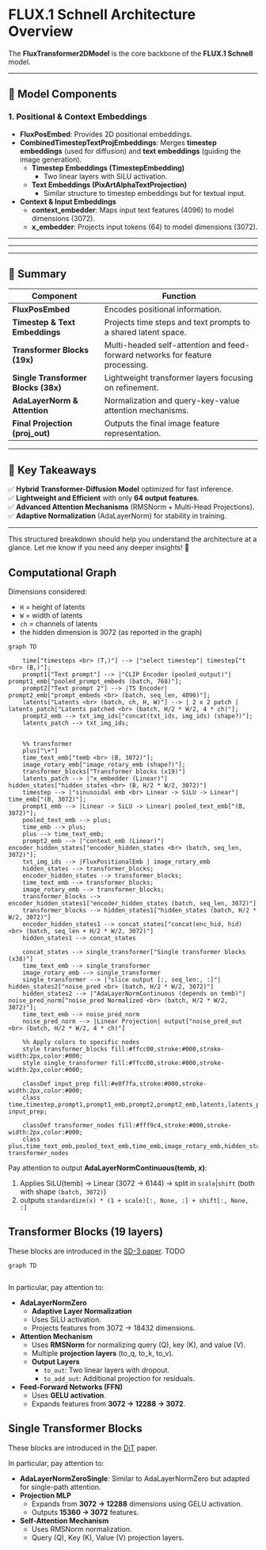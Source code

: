 # **FLUX.1 Schnell Architecture Overview**

The **FluxTransformer2DModel** is the core backbone of the **FLUX.1 Schnell** model.

---

## **📌 Model Components**
### **1. Positional & Context Embeddings**
- **FluxPosEmbed**: Provides 2D positional embeddings.
- **CombinedTimestepTextProjEmbeddings**: Merges **timestep embeddings** (used for diffusion) and **text embeddings** (guiding the image generation).
  - **Timestep Embeddings (TimestepEmbedding)**
    - Two linear layers with SiLU activation.
  - **Text Embeddings (PixArtAlphaTextProjection)**
    - Similar structure to timestep embeddings but for textual input.
- **Context & Input Embeddings**
  - **context_embedder**: Maps input text features (4096) to model dimensions (3072).
  - **x_embedder**: Projects input tokens (64) to model dimensions (3072).

---


---


---

## **🔎 Summary**
| Component | Function |
|-----------|----------|
| **FluxPosEmbed** | Encodes positional information. |
| **Timestep & Text Embeddings** | Projects time steps and text prompts to a shared latent space. |
| **Transformer Blocks (19x)** | Multi-headed self-attention and feed-forward networks for feature processing. |
| **Single Transformer Blocks (38x)** | Lightweight transformer layers focusing on refinement. |
| **AdaLayerNorm & Attention** | Normalization and query-key-value attention mechanisms. |
| **Final Projection (proj_out)** | Outputs the final image feature representation. |

---

## **🚀 Key Takeaways**
✅ **Hybrid Transformer-Diffusion Model** optimized for fast inference.  
✅ **Lightweight and Efficient** with only **64 output features**.  
✅ **Advanced Attention Mechanisms** (RMSNorm + Multi-Head Projections).  
✅ **Adaptive Normalization** (AdaLayerNorm) for stability in training.  

---

This structured breakdown should help you understand the architecture at a glance. Let me know if you need any deeper insights! 🚀


## Computational Graph
Dimensions considered:
- `H` = height of latents
- `W` = width of latents
- `ch` = channels of latents
- the hidden dimension is 3072 (as reported in the graph)

```mermaid
graph TD

    time["timesteps <br> (T,)"] --> |"select timestep"| timestep["t <br> (B,)"];
    prompt1["Text prompt"] --> |"CLIP Encoder (pooled_output)"| prompt1_emb["pooled_prompt_embeds (batch, 768)"];
    prompt2["Text prompt 2"] --> |T5 Encoder| prompt2_emb["prompt_embeds <br> (batch, seq_len, 4096)"];
    latents["Latents <br> (batch, ch, H, W)"] --> | 2 x 2 patch | latents_patch["Latents patched <br> (batch, H/2 * W/2, 4 * ch)"];
    prompt2_emb --> txt_img_ids["concat(txt_ids, img_ids) (shape?)"];
    latents_patch --> txt_img_ids;


    %% transformer
    plus["\+"]
    time_text_emb["temb <br> (B, 3072)"];
    image_rotary_emb["image_rotary_emb (shape?)"];
    transformer_blocks["Transformer blocks (x19)"]
    latents_patch --> |"x_embedder (Linear)"| hidden_states["hidden_states <br> (B, H/2 * W/2, 3072)"]
    timestep --> |"sinusoidal emb <br> Linear -> SiLU -> Linear"| time_emb["(B, 3072)"];
    prompt1_emb --> |Linear -> SiLU -> Linear| pooled_text_emb["(B, 3072)"];
    pooled_text_emb --> plus;
    time_emb --> plus; 
    plus --> time_text_emb;
    prompt2_emb --> |"context_emb (Linear)"| encoder_hidden_states["encoder_hidden_states <br> (batch, seq_len, 3072)"];
    txt_img_ids --> |FluxPositionalEmb | image_rotary_emb
    hidden_states --> transformer_blocks;
    encoder_hidden_states --> transformer_blocks;
    time_text_emb --> transformer_blocks;
    image_rotary_emb --> transformer_blocks;
    transformer_blocks --> encoder_hidden_states1["encoder_hidden_states (batch, seq_len, 3072)"]
    transformer_blocks --> hidden_states1["hidden_states (batch, H/2 * W/2, 3072)"]
    encoder_hidden_states1 --> concat_states["concat(enc_hid, hid) <br> (batch, seq_len + H/2 * W/2, 3072)"]
    hidden_states1 --> concat_states

    concat_states --> single_transformer["Single transformer blocks (x38)"]
    time_text_emb --> single_transformer
    image_rotary_emb --> single_transformer
    single_transformer --> |"slice output [:, seq_len:, :]"| hidden_states2["noise_pred <br> (batch, H/2 * W/2, 3072)"]
    hidden_states2 --> |"AdaLayerNormContinuous (depends on temb)"| noise_pred_norm["noise_pred Normalized <br> (batch, H/2 * W/2, 3072)"];
    time_text_emb --> noise_pred_norm
    noise_pred_norm --> |Linear Projection| output["noise_pred_out <br> (batch, H/2 * W/2, 4 * ch)"]

    %% Apply colors to specific nodes
    style transformer_blocks fill:#ffcc00,stroke:#000,stroke-width:2px,color:#000;
    style single_transformer fill:#ffcc00,stroke:#000,stroke-width:2px,color:#000;

    classDef input_prep fill:#e0f7fa,stroke:#000,stroke-width:2px,color:#000;
    class time,timestep,prompt1,prompt1_emb,prompt2,prompt2_emb,latents,latents_patch,txt_img_ids input_prep;

    classDef transformer_nodes fill:#fff9c4,stroke:#000,stroke-width:2px,color:#000;
    class plus,time_text_emb,pooled_text_emb,time_emb,image_rotary_emb,hidden_states,encoder_hidden_states,encoder_hidden_states1,hidden_states1,concat_states,hidden_states2,noise_pred_norm,output transformer_nodes

```
Pay attention to output **AdaLayerNormContinuous(temb, x)**:
1. Applies SiLU(temb) -> Linear (3072 → 6144) -> split in `scale`|`shift` (both with shape `(batch, 3072)`)
2. outputs `standardize(x) * (1 + scale)[:, None, :] + shift[:, None, :]`


## Transformer Blocks (19 layers)
These blocks are introduced in the [SD-3 paper](https://arxiv.org/abs/2403.03206). TODO
```mermaid
graph TD


```

In particular, pay attention to:
- **AdaLayerNormZero**
  - **Adaptive Layer Normalization**
  - Uses SiLU activation.
  - Projects features from 3072 → 18432 dimensions.
- **Attention Mechanism**
  - Uses **RMSNorm** for normalizing query (Q), key (K), and value (V).
  - Multiple **projection layers** (to_q, to_k, to_v).
  - **Output Layers**
    - `to_out`: Two linear layers with dropout.
    - `to_add_out`: Additional projection for residuals.
- **Feed-Forward Networks (FFN)**
  - Uses **GELU activation**.
  - Expands features from **3072 → 12288 → 3072**.




## Single Transformer Blocks
These blocks are introduced in the [DiT](https://arxiv.org/abs/2212.09748) paper.

In particular, pay attention to:
- **AdaLayerNormZeroSingle**: Similar to AdaLayerNormZero but adapted for single-path attention.
- **Projection MLP**
  - Expands from **3072 → 12288** dimensions using GELU activation.
  - Outputs **15360 → 3072** features.
- **Self-Attention Mechanism**
  - Uses RMSNorm normalization.
  - Query (Q), Key (K), Value (V) projection layers.
